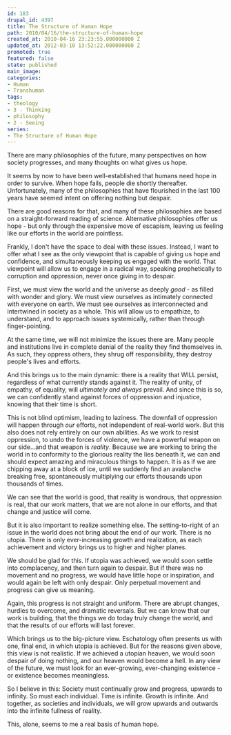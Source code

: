 ```yaml
---
id: 183
drupal_id: 4397
title: The Structure of Human Hope
path: 2010/04/16/the-structure-of-human-hope
created_at: 2010-04-16 23:23:55.000000000 Z
updated_at: 2012-03-10 13:52:22.000000000 Z
promoted: true
featured: false
state: published
main_image: 
categories:
- Human
- Transhuman
tags:
- theology
- 3 - Thinking
- philosophy
- 2 - Seeing
series:
- The Structure of Human Hope
---
```

There are many philosophies of the future, many perspectives on how society progresses, and many thoughts on what gives us hope.

It seems by now to have been well-established that humans need hope in order to survive. When hope fails, people die shortly thereafter. Unfortunately, many of the philosophies that have flourished in the last 100 years have seemed intent on offering nothing but despair.

There are good reasons for that, and many of these philosophies are based on a straight-forward reading of science. Alternative philosophies offer us hope - but only through the expensive move of escapism, leaving us feeling like our efforts in the world are pointless.

Frankly, I don't have the space to deal with these issues. Instead, I want to offer what I see as the only viewpoint that is capable of giving us hope and confidence, and simultaneously keeping us engaged with the world. That viewpoint will allow us to engage in a radical way, speaking prophetically to corruption and oppression, never once giving in to despair.

First, we must view the world and the universe as deeply <em>good</em> - as filled with wonder and glory. We must view ourselves as intimately connected with everyone on earth. We must see ourselves as interconnected and intertwined in society as a whole. This will allow us to empathize, to understand, and to approach issues systemically, rather than through finger-pointing.

At the same time, we will not minimize the issues there are. Many people and institutions live in complete denial of the reality they find themselves in. As such, they oppress others, they shrug off responsibility, they destroy people's lives and efforts.

And this brings us to the main dynamic: there is a reality that WILL persist, regardless of what currently stands against it. The reality of unity, of empathy, of equality, will <em>ultimately and always</em> prevail. And since this is so, we can confidently stand against forces of oppression and injustice, knowing that their time is short.

This is not blind optimism, leading to laziness. The downfall of oppression will happen through <em>our</em> efforts, not independent of real-world work. But this also does not rely entirely on our own abilities. As we work to resist oppression, to undo the forces of violence, we have a powerful weapon on our side...and that weapon is <em>reality</em>. Because we are working to bring the world in to conformity to the glorious reality the lies beneath it, we can and should expect amazing and miraculous things to happen. It is as if we are chipping away at a block of ice, until we suddenly find an avalanche breaking free, spontaneously multiplying our efforts thousands upon thousands of times.

We can see that the world is good, that reality is wondrous, that oppression is real, that our work matters, that we are not alone in our efforts, and that change and justice will come.

But it is also important to realize something else. The setting-to-right of an issue in the world does not bring about the end of our work. There is no utopia. There is only ever-increasing growth and realization, as each achievement and victory brings us to higher and higher planes.

We should be glad for this. If utopia was achieved, we would soon settle into complacency, and then turn again to despair. But if there was no movement and no progress, we would have little hope or inspiration, and would again be left with only despair. Only perpetual movement and progress can give us meaning.

Again, this progress is not straight and uniform. There are abrupt changes, hurdles to overcome, and dramatic reversals. But we can know that our work is building, that the things we do today truly change the world, and that the results of our efforts will last forever.

Which brings us to the big-picture view. Eschatology often presents us with one, final end, in which utopia is achieved. But for the reasons given above, this view is not realistic. If we achieved a utopian heaven, we would soon despair of doing nothing, and our heaven would become a hell. In any view of the future, we must look for an ever-growing, ever-changing existence - or existence becomes meaningless.

So I believe in this: Society must continually grow and progress, upwards to infinity. So must each individual. Time is infinite. Growth is infinite. And together, as societies and individuals, we will grow upwards and outwards into the infinite fullness of reality.

This, alone, seems to me a real basis of human hope.
